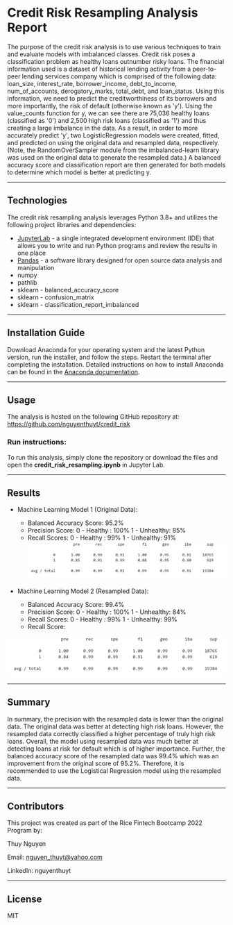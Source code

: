 # Credit Risk Resampling Analysis Report
The purpose of the credit risk analysis is to use various techniques to train and evaluate models with imbalanced classes. Credit risk poses a classification problem as healthy loans outnumber risky loans. The financial information used is a dataset of historical lending activity from a peer-to-peer lending services company which is comprised of the following data: loan_size, interest_rate, borrower_income, debt_to_income, num_of_accounts, derogatory_marks, total_debt, and loan_status. Using this information, we need to predict the creditworthiness of its borrowers and more importantly, the risk of default (otherwise known as 'y'). Using the value_counts function for y, we can see there are 75,036 healthy loans (classified as '0') and 2,500 high risk loans (classified as '1') and thus creating a large imbalance in the data. As a result, in order to more accurately predict 'y', two LogisticRegression models were created, fitted, and predicted on using the original data and resampled data, respectively. (Note, the RandomOverSampler module from the imbalanced-learn library was used on the original data to generate the resampled data.) A balanced accuracy score and classification report are then generated for both models to determine which model is better at predicting y.


---

## Technologies

The credit risk resampling analysis leverages Python 3.8+ and utilizes the following project libraries and dependencies:
* [JupyterLab](https://jupyterlab.readthedocs.io/en/stable/) - a single integrated development environment (IDE) that allows you to write and run Python programs and review the results in one place
* [Pandas](https://pandas.pydata.org/) - a software library designed for open source data analysis and manipulation
* numpy
* pathlib
* sklearn - balanced_accuracy_score
* sklearn - confusion_matrix
* sklearn - classification_report_imbalanced




---

## Installation Guide


Download Anaconda for your operating system and the latest Python version, run the installer, and follow the steps. Restart the terminal after completing the installation. Detailed instructions on how to install Anaconda can be found in the [Anaconda documentation](https://docs.anaconda.com/anaconda/install/).



---

## Usage
The analysis is hosted on the following GitHub repository at: https://github.com/nguyenthuyt/credit_risk   

### **Run instructions:**
To run this analysis, simply clone the repository or download the files and open the **credit_risk_resampling.ipynb** in Jupyter Lab.
___
## Results

* Machine Learning Model 1 (Original Data):
  * Balanced Accuracy Score: 95.2% 
  * Precision Score:
    0 - Healthy : 100%
    1 - Unhealthy: 85%
  * Recall Scores:
    0 - Healthy : 99%
    1 - Unhealthy: 91%
![Classification Report - Original](Images/classification_report_original.PNG)


* Machine Learning Model 2 (Resampled Data):
  * Balanced Accuracy Score: 99.4%
  * Precision Score:
    0 - Healthy : 100%
    1 - Unhealthy: 84%
  * Recall Scores:
    0 - Healthy : 99%
    1 - Unhealthy: 99%
  * Recall Score:

![Classification Report - Original](Images/classification_report_resampled.PNG)

___
## Summary

In summary, the precision with the resampled data is lower than the original data. The original data was better at detecting high risk loans. However, the resampled data correctly classified a higher percentage of truly high risk loans. Overall, the model using resampled data was much better at detecting loans at risk for default which is of higher importance. Further, the balanced accuracy score of the resampled data was 99.4% which was an improvement from the original score of 95.2%. Therefore, it is recommended to use the Logistical Regression model using the resampled data.


---

## Contributors

This project was created as part of the Rice Fintech Bootcamp 2022 Program by:

Thuy Nguyen

Email: nguyen_thuyt@yahoo.com

LinkedIn: nguyenthuyt



---

## License

MIT


